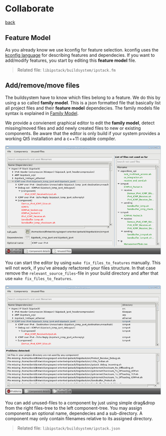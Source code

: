 Collaborate
===========
[back](../readme.md)

## Feature Model
As you already know we use kconfig for feature selection. kconfig uses the
[kconfig language](https://www.kernel.org/doc/Documentation/kbuild/kconfig-language.txt)
for describing features and dependecies. If you want to add/modify features,
you start by editing this **feature model** file.

> Related file: `libipstack/buildsystem/ipstack.fm`

## Add/remove/move files
The buildsystem have to know which files belong to a feature. We do this by
using a so called **family model**. This is a json formatted file that
basically list all project files and their **feature model** dependecies.
The family models file syntax is explained in [Family Model](readme_familymodel.md).

We provide a convienent graphical editor to edit the **family model**,
detect missing/moved files and add newly created files to new or existing
components. Be aware that the editor is only build if your system provides
a working Qt5 installation and a c++11 capable compiler.

![Picture of files_to_features_tool](files_to_features_tool.png)

You can start the editor by using `make fix_files_to_features` manually. This
will not work, if you've already refactored your files structure. In that case
remove the `relevant_source_files`-file in your build directory and after that
use `make fix_files_to_features`.

![Picture of files_to_features_tool](files_to_features_tool_problems.png)

You can add unused-files to a component by just using simple drag&drop from the
right files-tree to the left component-tree. You may assign components an optional name,
dependecies and a sub-directory. A component may only contain filenames relative to its
assigned directory.

> Related file: `libipstack/buildsystem/ipstack.json`